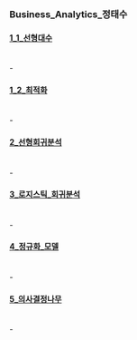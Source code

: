 ### Business_Analytics_정태수
#### [1_1_선형대수](https://github.com/2nchanter/Machine_Learning/blob/main/Business_Analytics_%EC%A0%95%ED%83%9C%EC%88%98/1_1_%EC%84%A0%ED%98%95%EB%8C%80%EC%88%98.md#%EC%84%A0%ED%98%95%EB%8C%80%EC%88%98)
<br> - 
#### [1_2_최적화](https://github.com/2nchanter/Machine_Learning/blob/main/Business_Analytics_%EC%A0%95%ED%83%9C%EC%88%98/1_2_%EC%B5%9C%EC%A0%81%ED%99%94.md#%EC%B5%9C%EC%A0%81%ED%99%94%EC%99%80-%EC%88%98%EB%A6%AC%EA%B3%84%ED%9A%8D%EB%B2%95)
<br> - 
#### [2_선형회귀분석](https://github.com/2nchanter/Machine_Learning/blob/main/Business_Analytics_%EC%A0%95%ED%83%9C%EC%88%98/2_%EC%84%A0%ED%98%95%ED%9A%8C%EA%B7%80%EB%B6%84%EC%84%9D.md#%EC%84%A0%ED%98%95%ED%9A%8C%EA%B7%80%EB%B6%84%EC%84%9D)
<br> - 
#### [3_로지스틱_회귀분석](https://github.com/2nchanter/Machine_Learning/blob/main/Business_Analytics_%EC%A0%95%ED%83%9C%EC%88%98/3_%EB%A1%9C%EC%A7%80%EC%8A%A4%ED%8B%B1_%ED%9A%8C%EA%B7%80%EB%B6%84%EC%84%9D.md#%EB%A1%9C%EC%A7%80%EC%8A%A4%ED%8B%B1-%ED%9A%8C%EA%B7%80%EB%B6%84%EC%84%9D)
<br> - 
#### [4_정규화_모델](https://github.com/2nchanter/Machine_Learning/blob/main/Business_Analytics_%EC%A0%95%ED%83%9C%EC%88%98/4_%EC%A0%95%EA%B7%9C%ED%99%94_%EB%AA%A8%EB%8D%B8.md#%EC%A2%8B%EC%9D%80-%EB%AA%A8%EB%8D%B8%EC%9D%B4%EB%9E%80)
<br> - 
#### [5_의사결정나무]()
<br> - 
